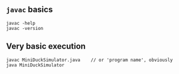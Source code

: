 ## `javac` basics

    javac -help
    javac -version

## Very basic execution

    javac MiniDuckSimulator.java    // or 'program name', obviously
    java MiniDuckSimulator
